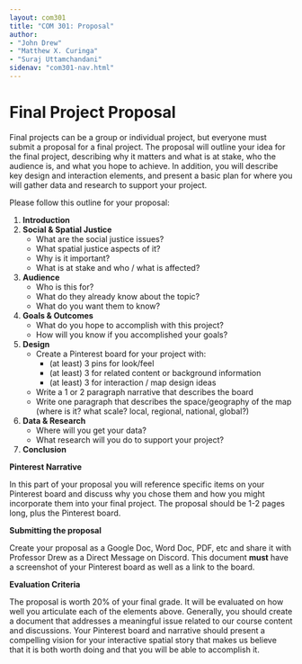 ```yaml
---
layout: com301
title: "COM 301: Proposal"
author:
- "John Drew"
- "Matthew X. Curinga"
- "Suraj Uttamchandani"
sidenav: "com301-nav.html"
---
```


Final Project Proposal
======================
Final projects can be a group or individual project,
but everyone must submit a proposal for a final project.
The proposal will outline your idea for the final project,
describing why it matters and what is at stake, who the
audience is, and what you hope to achieve. In addition,
you will describe key design and interaction elements,
and present a basic plan for where you will gather data
and research to support your project.

Please follow this outline for your proposal:

1. **Introduction**
2. **Social & Spatial Justice**
   - What are the social justice issues?
   - What spatial justice aspects of it?
   - Why is it important?
   - What is at stake and who / what is affected?
3. **Audience**
   - Who is this for?
   - What do they already know about the topic?
   - What do you want them to know?
3. **Goals & Outcomes**
   - What do you hope to accomplish with this project?
   - How will you know if you accomplished your goals?
4. **Design**
   - Create a Pinterest board for your project with:
     - (at least) 3 pins for look/feel
     - (at least) 3 for related content or background information
     - (at least) 3 for interaction / map design ideas
   - Write a 1 or 2 paragraph narrative that describes the board
   - Write one paragraph that describes the space/geography of the map (where is it? what scale? local, regional, national, global?)
5. **Data & Research**
   - Where will you get your data?
   - What research will you do to support your project?
6. **Conclusion**

**Pinterest Narrative**

In this part of your proposal you will reference specific items on your 
Pinterest board and discuss why you chose them and how you might incorporate
them into your final project. The proposal should be 1-2 pages long, plus the
Pinterest board.

**Submitting the proposal**

Create your proposal as a Google Doc, Word Doc, PDF, etc and share it with
Professor Drew as a Direct Message on Discord. This document **must**
have a screenshot of your Pinterest board as well as a link to the board.

**Evaluation Criteria**

The proposal is worth 20% of your final grade. It will be evaluated
on how well you articulate each of the elements above. Generally,
you should create a document that addresses a meaningful issue related
to our course content and discussions. Your Pinterest board and narrative
should present a compelling vision for your interactive spatial story
that makes us believe that it is both worth doing and that you will
be able to accomplish it.